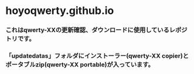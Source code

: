 # hoyoqwerty.github.io
### これはqwerty-XXの更新確認、ダウンロードに使用しているレポジトリです。
### 「updatedatas」フォルダにインストーラー(qwerty-XX copier)とポータブルzip(qwerty-XX portable)が入っています。
